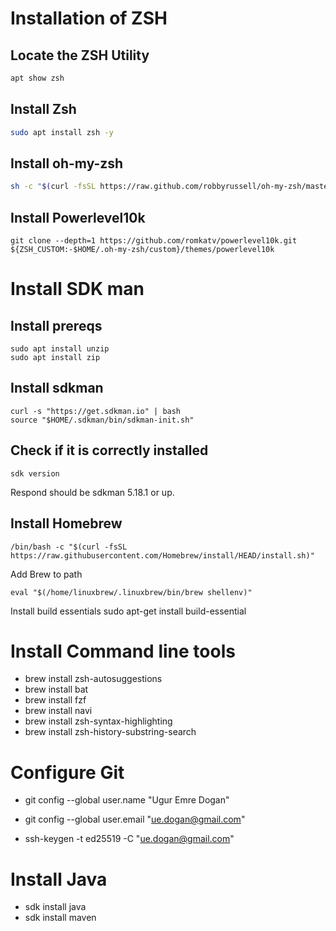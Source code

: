 # Installation of ZSH
## Locate the ZSH Utility
```bash
apt show zsh
```

## Install Zsh
```bash
sudo apt install zsh -y
```

## Install oh-my-zsh

```bash
sh -c "$(curl -fsSL https://raw.github.com/robbyrussell/oh-my-zsh/master/tools/install.sh)"
```

## Install Powerlevel10k
```
git clone --depth=1 https://github.com/romkatv/powerlevel10k.git ${ZSH_CUSTOM:-$HOME/.oh-my-zsh/custom}/themes/powerlevel10k
```

# Install SDK man
## Install prereqs
```
sudo apt install unzip
sudo apt install zip
```
## Install sdkman
```
curl -s "https://get.sdkman.io" | bash
source "$HOME/.sdkman/bin/sdkman-init.sh"
```
## Check if it is correctly installed
```
sdk version
```
Respond should be sdkman 5.18.1 or up.

## Install Homebrew
```
/bin/bash -c "$(curl -fsSL https://raw.githubusercontent.com/Homebrew/install/HEAD/install.sh)"
```
Add Brew to path
```
eval "$(/home/linuxbrew/.linuxbrew/bin/brew shellenv)"
```

Install build essentials
sudo apt-get install build-essential

# Install Command line tools
- brew install zsh-autosuggestions
- brew install bat
- brew install fzf
- brew install navi
- brew install zsh-syntax-highlighting
- brew install zsh-history-substring-search 

# Configure Git
- git config --global user.name "Ugur Emre Dogan"

- git config --global user.email "ue.dogan@gmail.com"

- ssh-keygen -t ed25519 -C "ue.dogan@gmail.com"


# Install Java
- sdk install java
- sdk install maven
